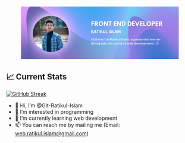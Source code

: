 
<figure>
    <img src="./images/Wev-developer-cover.jpg"
         alt="">
   
</figure>




📈 Current Stats
---
[![GitHub Streak](https://github-readme-streak-stats.herokuapp.com?user=Git-Ratikul-Islam&theme=shadow-purple&card_width=795&border=00000000&fire=6578D7&ring=6578D7&stroke=6578D7&currStreakNum=6578D7&sideLabels=8D7BE1&currStreakLabel=6578D7&sideNums=8D7BE1&dates=EBEBEB)](https://git.io/streak-stats)




- 👋 Hi, I’m @Git-Ratikul-Islam
- 👀 I’m interested in programming
- 🌱 I’m currently learning web development
- 📫 You can reach me by mailing me (Email: web.ratikul.islam@gmail.com)




<!---
Git-Ratikul-Islam/Git-Ratikul-Islam is a ✨ special ✨ repository because its `README.md` (this file) appears on your GitHub profile.
You can click the Preview link to take a look at your changes.
--->
